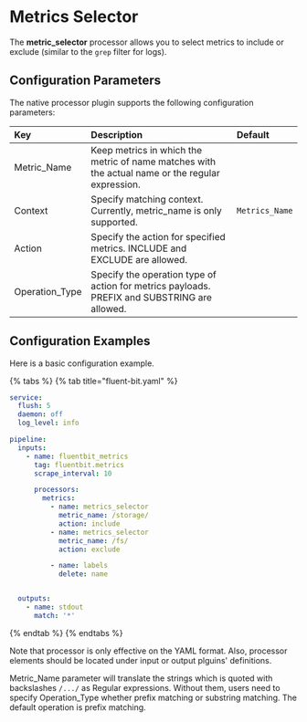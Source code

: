 # Metrics Selector

The **metric_selector** processor allows you to select metrics to include or exclude (similar to the `grep` filter for logs).

## Configuration Parameters <a id="config"></a>

The native processor plugin supports the following configuration parameters:

| Key         | Description | Default |
| :---------- | :--- | :--- |
| Metric\_Name | Keep metrics in which the metric of name matches with the actual name or the regular expression. | |
| Context | Specify matching context. Currently, metric_name is only supported. | `Metrics_Name` |
| Action | Specify the action for specified metrics. INCLUDE and EXCLUDE are allowed. | |
| Operation\_Type | Specify the operation type of action for metrics payloads. PREFIX and SUBSTRING are allowed. | |

## Configuration Examples <a id="config_example"></a>

Here is a basic configuration example.

{% tabs %}
{% tab title="fluent-bit.yaml" %}
```yaml
service:
  flush: 5
  daemon: off
  log_level: info

pipeline:
  inputs:
    - name: fluentbit_metrics
      tag: fluentbit.metrics
      scrape_interval: 10

      processors:
        metrics:
          - name: metrics_selector
            metric_name: /storage/
            action: include
          - name: metrics_selector
            metric_name: /fs/
            action: exclude

          - name: labels
            delete: name


  outputs:
    - name: stdout
      match: '*'
```
{% endtab %}
{% endtabs %}


Note that processor is only effective on the YAML format. Also, processor elements should be located under input or output plguins' definitions.

Metric\_Name parameter will translate the strings which is quoted with backslashes `/.../` as Regular expressions.
Without them, users need to specify Operation\_Type whether prefix matching or substring matching.
The default operation is prefix matching.
